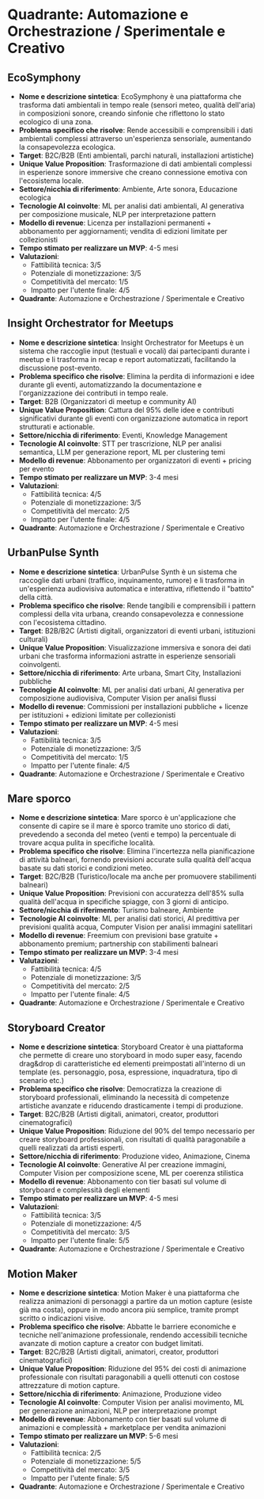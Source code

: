 # Quadrante: Automazione e Orchestrazione / Sperimentale e Creativo

## EcoSymphony

- **Nome e descrizione sintetica**: EcoSymphony è una piattaforma che trasforma dati ambientali in tempo reale (sensori meteo, qualità dell'aria) in composizioni sonore, creando sinfonie che riflettono lo stato ecologico di una zona.
- **Problema specifico che risolve**: Rende accessibili e comprensibili i dati ambientali complessi attraverso un'esperienza sensoriale, aumentando la consapevolezza ecologica.
- **Target**: B2C/B2B (Enti ambientali, parchi naturali, installazioni artistiche)
- **Unique Value Proposition**: Trasformazione di dati ambientali complessi in esperienze sonore immersive che creano connessione emotiva con l'ecosistema locale.
- **Settore/nicchia di riferimento**: Ambiente, Arte sonora, Educazione ecologica
- **Tecnologie AI coinvolte**: ML per analisi dati ambientali, AI generativa per composizione musicale, NLP per interpretazione pattern
- **Modello di revenue**: Licenza per installazioni permanenti + abbonamento per aggiornamenti; vendita di edizioni limitate per collezionisti
- **Tempo stimato per realizzare un MVP**: 4-5 mesi
- **Valutazioni**:
  - Fattibilità tecnica: 3/5
  - Potenziale di monetizzazione: 3/5
  - Competitività del mercato: 1/5
  - Impatto per l'utente finale: 4/5
- **Quadrante**: Automazione e Orchestrazione / Sperimentale e Creativo

## Insight Orchestrator for Meetups

- **Nome e descrizione sintetica**: Insight Orchestrator for Meetups è un sistema che raccoglie input (testuali e vocali) dai partecipanti durante i meetup e li trasforma in recap e report automatizzati, facilitando la discussione post-evento.
- **Problema specifico che risolve**: Elimina la perdita di informazioni e idee durante gli eventi, automatizzando la documentazione e l'organizzazione dei contributi in tempo reale.
- **Target**: B2B (Organizzatori di meetup e community AI)
- **Unique Value Proposition**: Cattura del 95% delle idee e contributi significativi durante gli eventi con organizzazione automatica in report strutturati e actionable.
- **Settore/nicchia di riferimento**: Eventi, Knowledge Management
- **Tecnologie AI coinvolte**: STT per trascrizione, NLP per analisi semantica, LLM per generazione report, ML per clustering temi
- **Modello di revenue**: Abbonamento per organizzatori di eventi + pricing per evento
- **Tempo stimato per realizzare un MVP**: 3-4 mesi
- **Valutazioni**:
  - Fattibilità tecnica: 4/5
  - Potenziale di monetizzazione: 3/5
  - Competitività del mercato: 2/5
  - Impatto per l'utente finale: 4/5
- **Quadrante**: Automazione e Orchestrazione / Sperimentale e Creativo

## UrbanPulse Synth

- **Nome e descrizione sintetica**: UrbanPulse Synth è un sistema che raccoglie dati urbani (traffico, inquinamento, rumore) e li trasforma in un'esperienza audiovisiva automatica e interattiva, riflettendo il "battito" della città.
- **Problema specifico che risolve**: Rende tangibili e comprensibili i pattern complessi della vita urbana, creando consapevolezza e connessione con l'ecosistema cittadino.
- **Target**: B2B/B2C (Artisti digitali, organizzatori di eventi urbani, istituzioni culturali)
- **Unique Value Proposition**: Visualizzazione immersiva e sonora dei dati urbani che trasforma informazioni astratte in esperienze sensoriali coinvolgenti.
- **Settore/nicchia di riferimento**: Arte urbana, Smart City, Installazioni pubbliche
- **Tecnologie AI coinvolte**: ML per analisi dati urbani, AI generativa per composizione audiovisiva, Computer Vision per analisi flussi
- **Modello di revenue**: Commissioni per installazioni pubbliche + licenze per istituzioni + edizioni limitate per collezionisti
- **Tempo stimato per realizzare un MVP**: 4-5 mesi
- **Valutazioni**:
  - Fattibilità tecnica: 3/5
  - Potenziale di monetizzazione: 3/5
  - Competitività del mercato: 1/5
  - Impatto per l'utente finale: 4/5
- **Quadrante**: Automazione e Orchestrazione / Sperimentale e Creativo

## Mare sporco

- **Nome e descrizione sintetica**: Mare sporco è un'applicazione che consente di capire se il mare è sporco tramite uno storico di dati, prevedendo a seconda del meteo (venti e tempo) la percentuale di trovare acqua pulita in specifiche località.
- **Problema specifico che risolve**: Elimina l'incertezza nella pianificazione di attività balneari, fornendo previsioni accurate sulla qualità dell'acqua basate su dati storici e condizioni meteo.
- **Target**: B2C/B2B (Turistico/locale ma anche per promuovere stabilimenti balneari)
- **Unique Value Proposition**: Previsioni con accuratezza dell'85% sulla qualità dell'acqua in specifiche spiagge, con 3 giorni di anticipo.
- **Settore/nicchia di riferimento**: Turismo balneare, Ambiente
- **Tecnologie AI coinvolte**: ML per analisi dati storici, AI predittiva per previsioni qualità acqua, Computer Vision per analisi immagini satellitari
- **Modello di revenue**: Freemium con previsioni base gratuite + abbonamento premium; partnership con stabilimenti balneari
- **Tempo stimato per realizzare un MVP**: 3-4 mesi
- **Valutazioni**:
  - Fattibilità tecnica: 4/5
  - Potenziale di monetizzazione: 3/5
  - Competitività del mercato: 2/5
  - Impatto per l'utente finale: 4/5
- **Quadrante**: Automazione e Orchestrazione / Sperimentale e Creativo

## Storyboard Creator

- **Nome e descrizione sintetica**: Storyboard Creator è una piattaforma che permette di creare uno storyboard in modo super easy, facendo drag&drop di caratteristiche ed elementi preimpostati all'interno di un template (es. personaggio, posa, espressione, inquadratura, tipo di scenario etc.)
- **Problema specifico che risolve**: Democratizza la creazione di storyboard professionali, eliminando la necessità di competenze artistiche avanzate e riducendo drasticamente i tempi di produzione.
- **Target**: B2C/B2B (Artisti digitali, animatori, creator, produttori cinematografici)
- **Unique Value Proposition**: Riduzione del 90% del tempo necessario per creare storyboard professionali, con risultati di qualità paragonabile a quelli realizzati da artisti esperti.
- **Settore/nicchia di riferimento**: Produzione video, Animazione, Cinema
- **Tecnologie AI coinvolte**: Generative AI per creazione immagini, Computer Vision per composizione scene, ML per coerenza stilistica
- **Modello di revenue**: Abbonamento con tier basati sul volume di storyboard e complessità degli elementi
- **Tempo stimato per realizzare un MVP**: 4-5 mesi
- **Valutazioni**:
  - Fattibilità tecnica: 3/5
  - Potenziale di monetizzazione: 4/5
  - Competitività del mercato: 3/5
  - Impatto per l'utente finale: 5/5
- **Quadrante**: Automazione e Orchestrazione / Sperimentale e Creativo

## Motion Maker

- **Nome e descrizione sintetica**: Motion Maker è una piattaforma che realizza animazioni di personaggi a partire da un motion capture (esiste già ma costa), oppure in modo ancora più semplice, tramite prompt scritto o indicazioni visive.
- **Problema specifico che risolve**: Abbatte le barriere economiche e tecniche nell'animazione professionale, rendendo accessibili tecniche avanzate di motion capture a creator con budget limitati.
- **Target**: B2C/B2B (Artisti digitali, animatori, creator, produttori cinematografici)
- **Unique Value Proposition**: Riduzione del 95% dei costi di animazione professionale con risultati paragonabili a quelli ottenuti con costose attrezzature di motion capture.
- **Settore/nicchia di riferimento**: Animazione, Produzione video
- **Tecnologie AI coinvolte**: Computer Vision per analisi movimento, ML per generazione animazioni, NLP per interpretazione prompt
- **Modello di revenue**: Abbonamento con tier basati sul volume di animazioni e complessità + marketplace per vendita animazioni
- **Tempo stimato per realizzare un MVP**: 5-6 mesi
- **Valutazioni**:
  - Fattibilità tecnica: 2/5
  - Potenziale di monetizzazione: 5/5
  - Competitività del mercato: 3/5
  - Impatto per l'utente finale: 5/5
- **Quadrante**: Automazione e Orchestrazione / Sperimentale e Creativo
